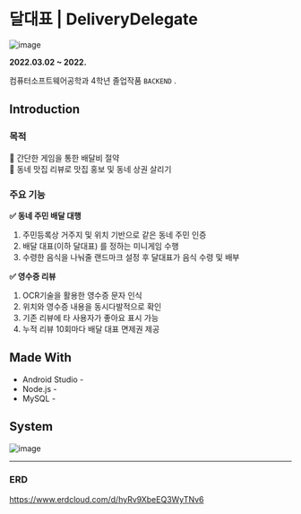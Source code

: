 # 달대표 | DeliveryDelegate   

  
![image](https://user-images.githubusercontent.com/50348197/166195435-733b27c6-ccd1-45b6-bcf1-8388d04696db.png)
  
  
**2022.03.02 ~ 2022.**

컴퓨터소프트웨어공학과 4학년 졸업작품 `BACKEND`
.


## Introduction
### 목적
📌 간단한 게임을 통한 배달비 절약  
📌 동네 맛집 리뷰로 맛집 홍보 및 동네 상권 살리기

### 주요 기능
**✅ 동네 주민 배달 대행**
1. 주민등록상 거주지 및 위치 기반으로 같은 동네 주민 인증
2. 배달 대표(이하 달대표) 를 정하는 미니게임 수행
3. 수령한 음식을 나눠줄 랜드마크 설정 후 달대표가 음식 수령 및 배부
   
**✅ 영수증 리뷰** 
1. OCR기술을 활용한 영수증 문자 인식  
2. 위치와 영수증 내용을 동시다발적으로 확인  
3. 기존 리뷰에 타 사용자가 좋아요 표시 가능  
4. 누적 리뷰 10회마다 배달 대표 면제권 제공  

## Made With
* Android Studio - 
* Node.js - 
* MySQL - 

## System
![image](https://user-images.githubusercontent.com/50348197/166203146-412782ac-09fa-4871-8bae-a9e7c7eb906c.png)

***
### ERD
https://www.erdcloud.com/d/hyRv9XbeEQ3WyTNv6
